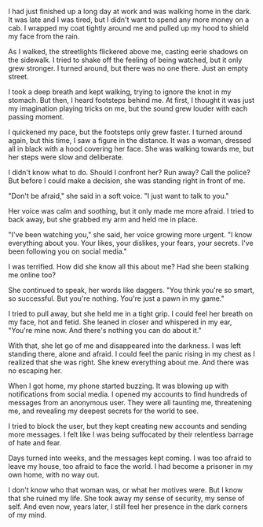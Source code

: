  

I had just finished up a long day at work and was walking home in the dark. It was late and I was tired, but I didn't want to spend any more money on a cab. I wrapped my coat tightly around me and pulled up my hood to shield my face from the rain.

As I walked, the streetlights flickered above me, casting eerie shadows on the sidewalk. I tried to shake off the feeling of being watched, but it only grew stronger. I turned around, but there was no one there. Just an empty street.

I took a deep breath and kept walking, trying to ignore the knot in my stomach. But then, I heard footsteps behind me. At first, I thought it was just my imagination playing tricks on me, but the sound grew louder with each passing moment.

I quickened my pace, but the footsteps only grew faster. I turned around again, but this time, I saw a figure in the distance. It was a woman, dressed all in black with a hood covering her face. She was walking towards me, but her steps were slow and deliberate.

I didn't know what to do. Should I confront her? Run away? Call the police? But before I could make a decision, she was standing right in front of me.

"Don't be afraid," she said in a soft voice. "I just want to talk to you."

Her voice was calm and soothing, but it only made me more afraid. I tried to back away, but she grabbed my arm and held me in place.

"I've been watching you," she said, her voice growing more urgent. "I know everything about you. Your likes, your dislikes, your fears, your secrets. I've been following you on social media."

I was terrified. How did she know all this about me? Had she been stalking me online too?

She continued to speak, her words like daggers. "You think you're so smart, so successful. But you're nothing. You're just a pawn in my game."

I tried to pull away, but she held me in a tight grip. I could feel her breath on my face, hot and fetid. She leaned in closer and whispered in my ear, "You're mine now. And there's nothing you can do about it."

With that, she let go of me and disappeared into the darkness. I was left standing there, alone and afraid. I could feel the panic rising in my chest as I realized that she was right. She knew everything about me. And there was no escaping her.

When I got home, my phone started buzzing. It was blowing up with notifications from social media. I opened my accounts to find hundreds of messages from an anonymous user. They were all taunting me, threatening me, and revealing my deepest secrets for the world to see.

I tried to block the user, but they kept creating new accounts and sending more messages. I felt like I was being suffocated by their relentless barrage of hate and fear.

Days turned into weeks, and the messages kept coming. I was too afraid to leave my house, too afraid to face the world. I had become a prisoner in my own home, with no way out.

I don't know who that woman was, or what her motives were. But I know that she ruined my life. She took away my sense of security, my sense of self. And even now, years later, I still feel her presence in the dark corners of my mind.